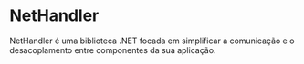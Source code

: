 # NetHandler
NetHandler é uma biblioteca .NET focada em simplificar a comunicação e o desacoplamento entre componentes da sua aplicação.
